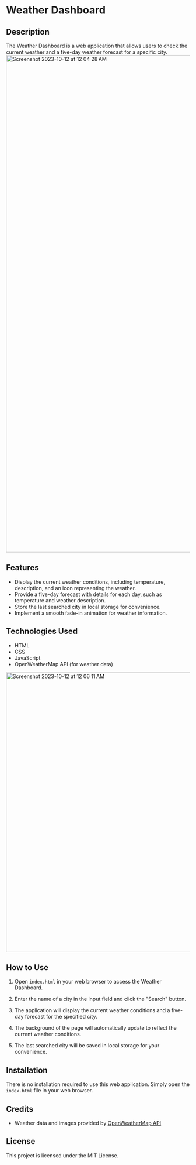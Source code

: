 # Weather Dashboard

## Description
The Weather Dashboard is a web application that allows users to check the current weather and a five-day weather forecast for a specific city.
<img width="1359" alt="Screenshot 2023-10-12 at 12 04 28 AM" src="https://github.com/devancapps/Weather-Dashboard/assets/145359970/794dcb16-8a83-428a-aff8-7a5a0a11e080">

## Features
- Display the current weather conditions, including temperature, description, and an icon representing the weather.
- Provide a five-day forecast with details for each day, such as temperature and weather description.
- Store the last searched city in local storage for convenience.
- Implement a smooth fade-in animation for weather information.

## Technologies Used
- HTML
- CSS
- JavaScript
- OpenWeatherMap API (for weather data)
<img width="765" alt="Screenshot 2023-10-12 at 12 06 11 AM" src="https://github.com/devancapps/Weather-Dashboard/assets/145359970/02937ca3-2bc9-4a4c-904d-c3f4bb11a5d7">

## How to Use
1. Open `index.html` in your web browser to access the Weather Dashboard.

2. Enter the name of a city in the input field and click the "Search" button.

3. The application will display the current weather conditions and a five-day forecast for the specified city.

4. The background of the page will automatically update to reflect the current weather conditions.

5. The last searched city will be saved in local storage for your convenience.

## Installation
There is no installation required to use this web application. Simply open the `index.html` file in your web browser.

## Credits
- Weather data and images provided by [OpenWeatherMap API](https://openweathermap.org/)

## License
This project is licensed under the MIT License.
